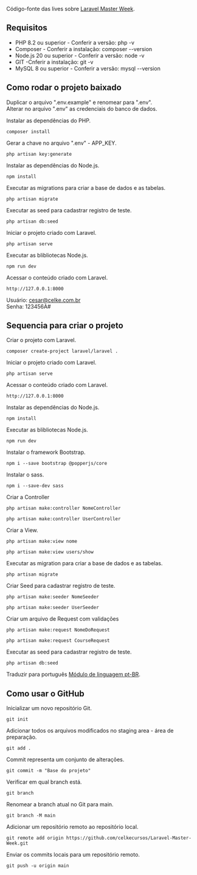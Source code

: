 Código-fonte das lives sobre [Laravel Master Week]().<br>

## Requisitos

* PHP 8.2 ou superior - Conferir a versão: php -v
* Composer - Conferir a instalação: composer --version
* Node.js 20 ou superior - Conferir a versão: node -v
* GIT -Cnferir a instalação: git -v
* MySQL 8 ou superior - Conferir a versão: mysql --version

## Como rodar o projeto baixado

Duplicar o arquivo ".env.example" e renomear para ".env".<br>
Alterar no arquivo ".env" as credenciais do banco de dados.<br>

Instalar as dependências do PHP.
```
composer install
```

Gerar a chave no arquivo ".env" - APP_KEY.
```
php artisan key:generate
```

Instalar as dependências do Node.js.
```
npm install
```

Executar as migrations para criar a base de dados e as tabelas.
```
php artisan migrate
```

Executar as seed para cadastrar registro de teste.
```
php artisan db:seed
```

Iniciar o projeto criado com Laravel.
```
php artisan serve
```

Executar as blibliotecas Node.js.
```
npm run dev
```

Acessar o conteúdo criado com Laravel.
```
http://127.0.0.1:8000
```

Usuário: cesar@celke.com.br<br>
Senha: 123456A#

## Sequencia para criar o projeto
Criar o projeto com Laravel.
```
composer create-project laravel/laravel .
```

Iniciar o projeto criado com Laravel.
```
php artisan serve
```

Acessar o conteúdo criado com Laravel.
```
http://127.0.0.1:8000
```

Instalar as dependências do Node.js.
```
npm install
```

Executar as blibliotecas Node.js.
```
npm run dev
```

Instalar o framework Bootstrap.
```
npm i --save bootstrap @popperjs/core
```

Instalar o sass.
```
npm i --save-dev sass
```

Criar a Controller
```
php artisan make:controller NomeController
```
```
php artisan make:controller UserController
```

Criar a View.
```
php artisan make:view nome
```
```
php artisan make:view users/show
```

Executar as migration para criar a base de dados e as tabelas.
```
php artisan migrate
```

Criar Seed para cadastrar registro de teste.
```
php artisan make:seeder NomeSeeder
```
```
php artisan make:seeder UserSeeder
```

Criar um arquivo de Request com validações
```
php artisan make:request NomeDoRequest
```
```
php artisan make:request CourseRequest
```

Executar as seed para cadastrar registro de teste.
```
php artisan db:seed
```

Traduzir para português [Módulo de linguagem pt-BR](https://github.com/lucascudo/laravel-pt-BR-localization).

## Como usar o GitHub

Inicializar um novo repositório Git.
```
git init
```

Adicionar todos os arquivos modificados no staging area - área de preparação.
```
git add .
```

Commit representa um conjunto de alterações.
```
git commit -m "Base do projeto"
```

Verificar em qual branch está.
```
git branch
```

Renomear a branch atual no Git para main.
```
git branch -M main
```

Adicionar um repositório remoto ao repositório local.
```
git remote add origin https://github.com/celkecursos/Laravel-Master-Week.git
```

Enviar os commits locais para um repositório remoto.
```
git push -u origin main
```